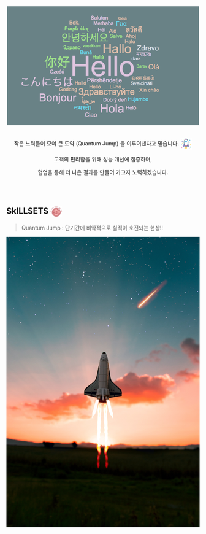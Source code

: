<div align="center">
  <img src="./greeting.png" alt="Greeting Image" width="500">
</div>
<br>
<div align="center">
  <p>
    작은 노력들이 모여 큰 도약 (Quantum Jump) 을 이루어낸다고 믿습니다. 
    <img src="./space.png" alt="Space Icon" style="width: 30px; height: 30px; vertical-align: middle;">
  </p>
  <p>고객의 편리함을 위해 성능 개선에 집중하며,</p>  
  <p>협업을 통해 더 나은 결과를 만들어 가고자 노력하겠습니다.</p>   
</div>
<br>
<br>
<h2> SkILLSETS <img src="./skill.png" style="width: 30px; height: 30px; vertical-align: middle;"> </h2>

> Quantum Jump : 단기간에 비약적으로 실적이 호전되는 현상!! 

![image](./spaceship.jpg)










